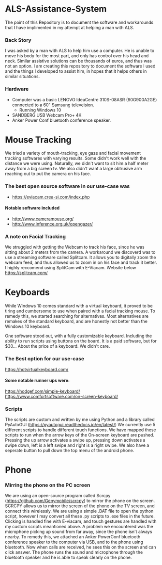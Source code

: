 # ALS-Assistance-System

The point of this Repository is to document the software and workarounds that I have implimented in my attempt at helping a man with ALS.

### Back Story
I was asked by a man with ALS to help him use a computer. He is unable to move his body for the most part, and only has control over his head and neck. Similar assistive solutions can be thousands of euros, and thus was not an option. I am creating this repository to document the software I used and the things I developed to assist him, in hopes that it helps others in similar situations. 

### Hardware
- Computer was a basic LENOVO IdeaCentre 310S-08ASR (90G900A2GE) connected to a 60" Samsung televeision.
  - Running Windows 10
- SANDBERG USB Webcam Pro+ 4K
- Anker Power Conf bluetooth conference speaker. 
 
# Mouse Tracking

We tried a variety of mouth-tracking, eye gaze and facial movement tracking softwares with varying results. Some didn't work well with the distance we were using. Naturally, we didn't want to sit him a half meter away from a big screen tv. We also didn't want a large obtrusive arm reaching out to put the camera on his face.

### The best open source software in our use-case was 
- https://eviacam.crea-si.com/index.php

#### Notable software included 
- http://www.cameramouse.org/ 
- http://www.inference.org.uk/opengazer/

### A note on Facial Tracking
We struggled with getting the Webcam to track his face, since he was sitting about 2 meters from the camera. A workaround we discoverd was to use a streaming software called Splitcam. It allows you to digitally zoom the webcam feed, and thus allowed us to zoom in on his face and track it better. I highly reccomend using SplitCam with E-Viacam. Website below
https://splitcam.com/

# Keyboards
While Windows 10 comes standard with a virtual keyboard, it proved to be tiring and cumbersome to use when paired with a facial tracking mouse.
To remedy this, we started searching for alternatives. Most alternatives are remakes of the standard keyboard, and are honestly not better than the Windows 10 keyboard.

One software stood out, with a fully customizable keyboard. Including the ability to run scripts using buttons on the board.
It is a paid software, but for $30... About the price of a keyboard. We didn't care.
### The Best option for our use-case
https://hotvirtualkeyboard.com/

#### Some notable runner ups were:
https://hodgef.com/simple-keyboard/
https://www.comfortsoftware.com/on-screen-keyboard/

### Scripts
The scripts are custom and written by me using Python and a library called PyAutoGUI (https://pyautogui.readthedocs.io/en/latest/)
We currently use 5 different scripts to handle different touch functions. We have mapped these scripts to run when the arrow keys of the On-screen keyboard are pushed. Pressing the up arrow activates a swipe up, pressing down activates a swipe down, left is a left swipe and right is a right swipe. We also have a seperate button to pull down the top menu of the android phone. 

# Phone
### Mirring the phone on the PC screen
We are using an open-source program called Scrcpy (https://github.com/Genymobile/scrcpy) to mirror the phone on the screen. SCRCPY allows us to mirror the screen of the phone on the TV screen, and connect this wirelessly. We are using a simple .BAT file to open the python script, however I may convert all these .py scripts to .exe files in the future. 
Clicking is handled fine with E-viacam, and touch gestures are handled with my custom scripts meantioned above. 
A problem we encountered was the microphone picking up sound from far away, since the phone isn't always nearby. To remedy this, we attached an Anker PowerConf bluetooth conference speaker to the computer via USB, and to the phone using bluetooth. Now when calls are received, he sees this on the screen and can click answer. The phone runs the sound and microphone through the bluetooth speaker and he is able to speak clearly on the phone. 


  
